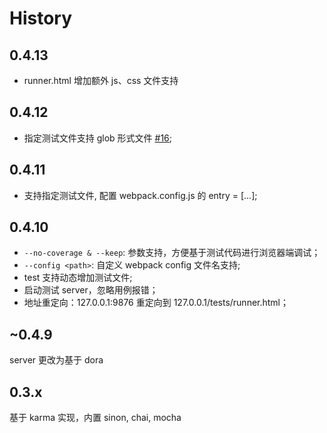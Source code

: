 # History

## 0.4.13

- runner.html 增加额外 js、css 文件支持

## 0.4.12

- 指定测试文件支持 glob 形式文件 [#16](https://github.com/ant-tool/atool-test/issues/16);

## 0.4.11

- 支持指定测试文件, 配置 webpack.config.js 的 entry = [...];

## 0.4.10
- `--no-coverage & --keep`: 参数支持，方便基于测试代码进行浏览器端调试；
- `--config <path>`: 自定义 webpack config 文件名支持;
- test 支持动态增加测试文件;
- 启动测试 server，忽略用例报错；
- 地址重定向：127.0.0.1:9876 重定向到 127.0.0.1/tests/runner.html；

## ~0.4.9

server 更改为基于 dora

## 0.3.x
基于 karma 实现，内置 sinon, chai, mocha
